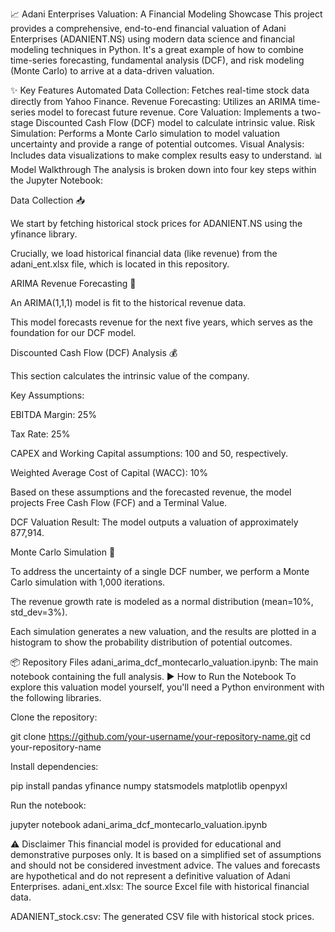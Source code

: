 📈 Adani Enterprises Valuation: A Financial Modeling Showcase
This project provides a comprehensive, end-to-end financial valuation of Adani Enterprises (ADANIENT.NS) using modern data science and financial modeling techniques in Python. It's a great example of how to combine time-series forecasting, fundamental analysis (DCF), and risk modeling (Monte Carlo) to arrive at a data-driven valuation.

✨ Key Features
Automated Data Collection: Fetches real-time stock data directly from Yahoo Finance.
Revenue Forecasting: Utilizes an ARIMA time-series model to forecast future revenue.
Core Valuation: Implements a two-stage Discounted Cash Flow (DCF) model to calculate intrinsic value.
Risk Simulation: Performs a Monte Carlo simulation to model valuation uncertainty and provide a range of potential outcomes.
Visual Analysis: Includes data visualizations to make complex results easy to understand.
📊 Model Walkthrough
The analysis is broken down into four key steps within the Jupyter Notebook:

Data Collection 📥

We start by fetching historical stock prices for ADANIENT.NS using the yfinance library.

Crucially, we load historical financial data (like revenue) from the adani_ent.xlsx file, which is located in this repository.

ARIMA Revenue Forecasting 🔮

An ARIMA(1,1,1) model is fit to the historical revenue data.

This model forecasts revenue for the next five years, which serves as the foundation for our DCF model.

Discounted Cash Flow (DCF) Analysis 💰

This section calculates the intrinsic value of the company.

Key Assumptions:

EBITDA Margin: 25%

Tax Rate: 25%

CAPEX and Working Capital assumptions: 100 and 50, respectively.

Weighted Average Cost of Capital (WACC): 10%

Based on these assumptions and the forecasted revenue, the model projects Free Cash Flow (FCF) and a Terminal Value.

DCF Valuation Result: The model outputs a valuation of approximately 877,914.

Monte Carlo Simulation 🎲

To address the uncertainty of a single DCF number, we perform a Monte Carlo simulation with 1,000 iterations.

The revenue growth rate is modeled as a normal distribution (mean=10%, std_dev=3%).

Each simulation generates a new valuation, and the results are plotted in a histogram to show the probability distribution of potential outcomes.

📦 Repository Files
adani_arima_dcf_montecarlo_valuation.ipynb: The main notebook containing the full analysis.
▶️ How to Run the Notebook
To explore this valuation model yourself, you'll need a Python environment with the following libraries.

Clone the repository:

git clone https://github.com/your-username/your-repository-name.git
cd your-repository-name

Install dependencies:

pip install pandas yfinance numpy statsmodels matplotlib openpyxl

Run the notebook:

jupyter notebook adani_arima_dcf_montecarlo_valuation.ipynb

⚠️ Disclaimer
This financial model is provided for educational and demonstrative purposes only. It is based on a simplified set of assumptions and should not be considered investment advice. The values and forecasts are hypothetical and do not represent a definitive valuation of Adani Enterprises.
adani_ent.xlsx: The source Excel file with historical financial data.

ADANIENT_stock.csv: The generated CSV file with historical stock prices.
